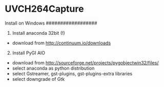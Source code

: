 UVCH264Capture
==============


Install on Windows
##################

1. Install anaconda 32bit (!)
  * download from http://continuum.io/downloads
2. Install PyGI AIO
  * download from http://sourceforge.net/projects/pygobjectwin32/files/
  * select anaconda as python distribution
  * select Gstreamer, gst-plugins, gst-plugins-extra libraries
  * select downgrade of Gtk
